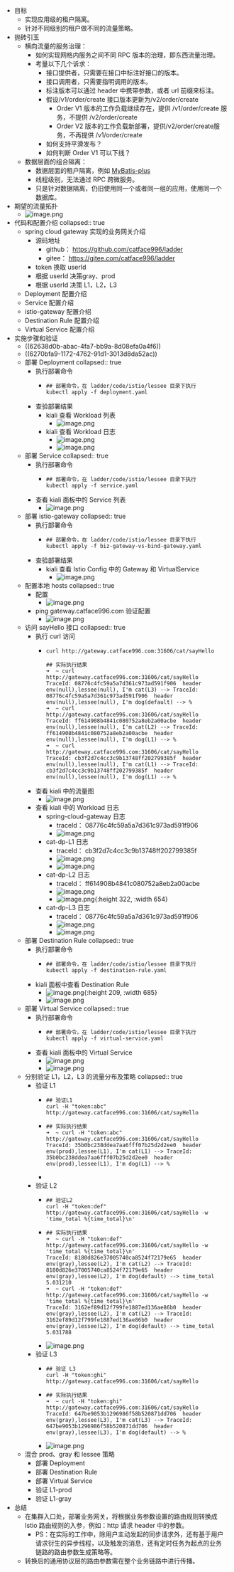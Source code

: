 - 目标
	- 实现应用级的租户隔离。
	- 针对不同级别的租户做不同的流量策略。
- 抛砖引玉
	- 横向流量的服务治理：
		- 如何实现网格内服务之间不同 RPC 版本的治理，即东西流量治理。
		- 考量以下几个诉求：
			- 接口提供者，只需要在接口中标注好接口的版本。
			- 接口调用者，只需要指明调用的版本。
			- 标注版本可以通过 header 中携带参数，或者 url 前缀来标注。
			- 假设/v1/order/create 接口版本更新为/v2/order/create
				- Order V1 版本的工作负载继续存在，提供 /v1/order/create 服务，不提供 /v2/order/create
				- Order V2 版本的工作负载新部署，提供/v2/order/create服务，不再提供 /v1/order/create
			- 如何支持平滑发布？
			- 如何判断 Order V1 可以下线？
	- 数据层面的组合隔离：
		- 数据层面的租户隔离，例如 [MyBatis-plus](https://baomidou.com/pages/aef2f2/#tenantlineinnerinterceptor)
		- 线程级别，无法通过 RPC 跨微服务。
		- 只是针对数据隔离，仍旧使用同一个或者同一组的应用，使用同一个数据库。
- 期望的流量拓扑
	- ![image.png](../assets/image_1651637350850_0.png)
- 代码和配置介绍
  collapsed:: true
	- spring cloud gateway 实现的业务网关介绍
		- 源码地址
			- github： https://github.com/catface996/ladder
			- gitee： https://gitee.com/catface996/ladder
		- token 换取 userId
		- 根据 userId 决策gray、prod
		- 根据 userId 决策 L1，L2，L3
	- Deployment 配置介绍
	- Service 配置介绍
	- istio-gateway 配置介绍
	- Destination Rule 配置介绍
	- Virtual Service 配置介绍
- 实施步骤和验证
	- ((62638d0b-abac-4fa7-bb9a-8d08efa0a4f6))
	- ((6270bfa9-1172-4762-91d1-3013d8da52ac))
	- 部署 Deployment
	  collapsed:: true
		- 执行部署命令
			- ```shell
			  ## 部署命令，在 ladder/code/istio/lessee 目录下执行
			  kubectl apply -f deployment.yaml
			  ```
		- 查验部署结果
			- kiali 查看 Workload 列表
				- ![image.png](../assets/image_1651651655164_0.png)
			- kiali 查看 Workload 日志
				- ![image.png](../assets/image_1651651677989_0.png)
				- ![image.png](../assets/image_1651651701716_0.png)
	- 部署 Service
	  collapsed:: true
		- 执行部署命令
			- ```shell
			  ## 部署命令，在 ladder/code/istio/lessee 目录下执行
			  kubectl apply -f service.yaml
			  ```
		- 查看 kiali 面板中的 Service 列表
			- ![image.png](../assets/image_1651651923680_0.png)
	- 部署 istio-gateway
	  collapsed:: true
		- 执行部署命令
			- ```shell
			  ## 部署命令，在 ladder/code/istio/lessee 目录下执行
			  kubectl apply -f biz-gateway-vs-bind-gateway.yaml
			  ```
		- 查验部署结果
			- kiali 查看 Istio Config 中的 Gateway 和 VirtualService
				- ![image.png](../assets/image_1651651991675_0.png)
	- 配置本地 hosts
	  collapsed:: true
		- 配置
			- ![image.png](../assets/image_1651652017947_0.png)
		- ping gateway.catface996.com 验证配置
			- ![image.png](../assets/image_1651652052484_0.png)
	- 访问 sayHello 接口
	  collapsed:: true
		- 执行 curl 访问
			- ```shell
			  curl http://gateway.catface996.com:31606/cat/sayHello
			  
			  ## 实际执行结果
			  ➜  ~ curl http://gateway.catface996.com:31606/cat/sayHello
			  TraceId: 08776c4fc59a5a7d361c973ad591f906  header env(null),lessee(null), I'm cat(L3) --> TraceId: 08776c4fc59a5a7d361c973ad591f906  header env(null),lessee(null), I'm dog(default) --> %
			  ➜  ~ curl http://gateway.catface996.com:31606/cat/sayHello
			  TraceId: ff614908b4841c080752a8eb2a00acbe  header env(null),lessee(null), I'm cat(L2) --> TraceId: ff614908b4841c080752a8eb2a00acbe  header env(null),lessee(null), I'm dog(L1) --> %
			  ➜  ~ curl http://gateway.catface996.com:31606/cat/sayHello
			  TraceId: cb3f2d7c4cc3c9b13748ff202799385f  header env(null),lessee(null), I'm cat(L1) --> TraceId: cb3f2d7c4cc3c9b13748ff202799385f  header env(null),lessee(null), I'm dog(L1) --> %
			  ```
		- 查看 kiali 中的流量图
			- ![image.png](../assets/image_1651653326705_0.png)
		- 查看 kiali 中的 Workload 日志
			- spring-cloud-gateway 日志
				- traceId： 08776c4fc59a5a7d361c973ad591f906
				- ![image.png](../assets/image_1651653935476_0.png)
			- cat-dp-L1 日志
				- traceId： cb3f2d7c4cc3c9b13748ff202799385f
				- ![image.png](../assets/image_1651653989842_0.png)
				- ![image.png](../assets/image_1651654136971_0.png)
			- cat-dp-L2 日志
				- traceId： ff614908b4841c080752a8eb2a00acbe
				- ![image.png](../assets/image_1651654218225_0.png)
				- ![image.png](../assets/image_1651654183179_0.png){:height 322, :width 654}
			- cat-dp-L3 日志
				- traceId： 08776c4fc59a5a7d361c973ad591f906
				- ![image.png](../assets/image_1651654260797_0.png)
				- ![image.png](../assets/image_1651654320903_0.png)
	- 部署 Destination Rule
	  collapsed:: true
		- 执行部署命令
			- ```shell
			  ## 部署命令，在 ladder/code/istio/lessee 目录下执行
			  kubectl apply -f destination-rule.yaml
			  ```
		- kiali 面板中查看 Destination Rule
			- ![image.png](../assets/image_1651654345790_0.png){:height 209, :width 685}
			- ![image.png](../assets/image_1651654369750_0.png)
	- 部署 Virtual Service
	  collapsed:: true
		- 执行部署命令
			- ```shell
			  ## 部署命令，在 ladder/code/istio/lessee 目录下执行
			  kubectl apply -f virtual-service.yaml
			  ```
		- 查看 kiali 面板中的 Virtual Service
			- ![image.png](../assets/image_1651654427978_0.png)
			- ![image.png](../assets/image_1651654495888_0.png)
	- 分别验证 L1，L2，L3 的流量分布及策略
	  collapsed:: true
		- 验证 L1
			- ```shell
			  ## 验证L1
			  curl -H "token:abc" http://gateway.catface996.com:31606/cat/sayHello
			  ```
			- ```shell
			  ## 实际执行结果
			  ➜  ~ curl -H "token:abc" http://gateway.catface996.com:31606/cat/sayHello
			  TraceId: 35b0bc238ddea7aa6fff07b25d2d2ee0  header env(prod),lessee(L1), I'm cat(L1) --> TraceId: 35b0bc238ddea7aa6fff07b25d2d2ee0  header env(prod),lessee(L1), I'm dog(L1) --> %
			  ```
			-
		- 验证 L2
			- ```shell
			  ## 验证L2
			  curl -H "token:def" http://gateway.catface996.com:31606/cat/sayHello -w 'time_total %{time_total}\n'
			  ```
			- ```shell
			  ## 实际执行结果
			  ➜  ~ curl -H "token:def" http://gateway.catface996.com:31606/cat/sayHello -w 'time_total %{time_total}\n'
			  TraceId: 8180d826e37005740ca8524f72179e65  header env(gray),lessee(L2), I'm cat(L2) --> TraceId: 8180d826e37005740ca8524f72179e65  header env(gray),lessee(L2), I'm dog(default) --> time_total 5.031210
			  ➜  ~ curl -H "token:def" http://gateway.catface996.com:31606/cat/sayHello -w 'time_total %{time_total}\n'
			  TraceId: 3162ef89d12f799fe1887ed136ae86b0  header env(gray),lessee(L2), I'm cat(L2) --> TraceId: 3162ef89d12f799fe1887ed136ae86b0  header env(gray),lessee(L2), I'm dog(default) --> time_total 5.031788
			  ```
			- ![image.png](../assets/image_1651657867338_0.png)
		- 验证 L3
			- ```shell
			  ## 验证 L3
			  curl -H "token:ghi" http://gateway.catface996.com:31606/cat/sayHello
			  ```
			- ```shell
			  ## 实际执行结果
			  ➜  ~ curl -H "token:ghi" http://gateway.catface996.com:31606/cat/sayHello
			  TraceId: 647be9053b1296986f58b520871dd706  header env(gray),lessee(L3), I'm cat(L3) --> TraceId: 647be9053b1296986f58b520871dd706  header env(gray),lessee(L3), I'm dog(default) --> %
			  ```
			- ![image.png](../assets/image_1651657727953_0.png)
	- 混合 prod、gray 和 lessee 策略
		- 部署 Deployment
		- 部署 Destination Rule
		- 部署 Virtual Service
		- 验证 L1-prod
		- 验证 L1-gray
- 总结
	- 在集群入口处，部署业务网关，将根据业务参数设置的路由规则转换成 Istio 路由规则的入参，例如：http 请求 header 中的参数。
		- PS：在实际的工作中，除用户主动发起的同步请求外，还有基于用户请求衍生的异步线程，以及触发的消息，还有定时任务为起点的业务链路的路由参数生成策略等。
	- 转换后的通用协议层的路由参数需在整个业务链路中进行传播。